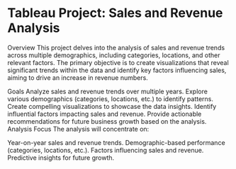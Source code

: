 # Tableau Project: Sales and Revenue Analysis

Overview
This project delves into the analysis of sales and revenue trends across multiple demographics, including categories, locations, and other relevant factors. The primary objective is to create visualizations that reveal significant trends within the data and identify key factors influencing sales, aiming to drive an increase in revenue numbers.

Goals
Analyze sales and revenue trends over multiple years.
Explore various demographics (categories, locations, etc.) to identify patterns.
Create compelling visualizations to showcase the data insights.
Identify influential factors impacting sales and revenue.
Provide actionable recommendations for future business growth based on the analysis.
Analysis Focus
The analysis will concentrate on:

Year-on-year sales and revenue trends.
Demographic-based performance (categories, locations, etc.).
Factors influencing sales and revenue.
Predictive insights for future growth.
